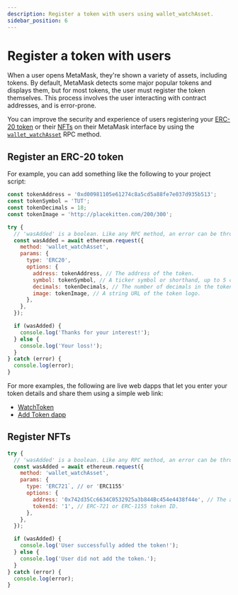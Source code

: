 ```yaml
---
description: Register a token with users using wallet_watchAsset.
sidebar_position: 6
---
```


# Register a token with users

When a user opens MetaMask, they're shown a variety of assets, including tokens.
By default, MetaMask detects some major popular tokens and displays them, but for most tokens, the
user must register the token themselves.
This process involves the user interacting with contract addresses, and is error-prone.

You can improve the security and experience of users registering your [ERC-20 token](#register-an-erc-20-token)
or their [NFTs](#register-nfts) on their MetaMask interface by using the
[`wallet_watchAsset`](../reference/rpc-api.md#wallet_watchasset) RPC method.

## Register an ERC-20 token

For example, you can add something like the following to your project script:

```javascript
const tokenAddress = '0xd00981105e61274c8a5cd5a88fe7e037d935b513';
const tokenSymbol = 'TUT';
const tokenDecimals = 18;
const tokenImage = 'http://placekitten.com/200/300';

try {
  // 'wasAdded' is a boolean. Like any RPC method, an error can be thrown.
  const wasAdded = await ethereum.request({
    method: 'wallet_watchAsset',
    params: {
      type: 'ERC20',
      options: {
        address: tokenAddress, // The address of the token.
        symbol: tokenSymbol, // A ticker symbol or shorthand, up to 5 characters.
        decimals: tokenDecimals, // The number of decimals in the token.
        image: tokenImage, // A string URL of the token logo.
      },
    },
  });

  if (wasAdded) {
    console.log('Thanks for your interest!');
  } else {
    console.log('Your loss!');
  }
} catch (error) {
  console.log(error);
}
```

For more examples, the following are live web dapps that let you enter your token details and share
them using a simple web link:

- [WatchToken](https://vittominacori.github.io/watch-token/create/)
- [Add Token dapp](https://metamask.github.io/Add-Token/#edit)

## Register NFTs

```javascript
try {
  // 'wasAdded' is a boolean. Like any RPC method, an error can be thrown.
  const wasAdded = await ethereum.request({
    method: 'wallet_watchAsset',
    params: {
      type: 'ERC721`, // or 'ERC1155'
      options: {
        address: '0x742d35Cc6634C0532925a3b844Bc454e4438f44e', // The address of the token.
        tokenId: '1', // ERC-721 or ERC-1155 token ID.
      },
    },
  });

  if (wasAdded) {
    console.log('User successfully added the token!');
  } else {
    console.log('User did not add the token.');
  }
} catch (error) {
  console.log(error);
}
```
